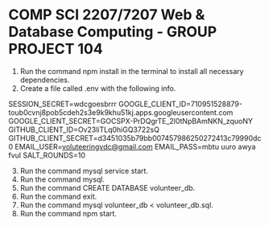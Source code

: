 # COMP SCI 2207/7207 Web & Database Computing - GROUP PROJECT 104

1. Run the command npm install in the terminal to install all necessary dependencies.
2. Create a file called .env with the following info.

SESSION_SECRET=wdcgoesbrrr
GOOGLE_CLIENT_ID=710951528879-toub0cvnj8pob5cdeh2s3e9k9khu51kj.apps.googleusercontent.com
GOOGLE_CLIENT_SECRET=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
GITHUB_CLIENT_ID=Ov23liTLq0hiGQ3722sQ
GITHUB_CLIENT_SECRET=d3451035b79bb007457986250272413c79990dc0
EMAIL_USER=voluteeringvdc@gmail.com
EMAIL_PASS=mbtu uuro awya fvul
SALT_ROUNDS=10

3. Run the command mysql service start.
4. Run the command mysql.
5. Run the command CREATE DATABASE volunteer_db.
6. Run the command exit.
7. Run the command mysql volunteer_db < volunteer_db.sql.
8. Run the command npm start.

